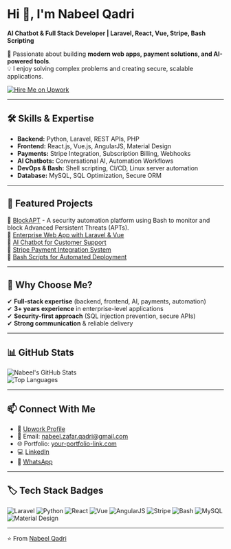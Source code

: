 # Hi 👋, I'm Nabeel Qadri  
**AI Chatbot & Full Stack Developer | Laravel, React, Vue, Stripe, Bash Scripting**

🚀 Passionate about building **modern web apps, payment solutions, and AI-powered tools**.  
💡 I enjoy solving complex problems and creating secure, scalable applications.  

<a href="https://www.upwork.com/freelancers/~01315c3a41f60b61e7"><img src="https://img.shields.io/badge/Hire%20Me%20on%20Upwork-6FDA44?style=for-the-badge&logo=upwork&logoColor=white" alt="Hire Me on Upwork"/></a>

---

## 🛠️ Skills & Expertise  
- **Backend:** Python, Laravel, REST APIs, PHP  
- **Frontend:** React.js, Vue.js, AngularJS, Material Design  
- **Payments:** Stripe Integration, Subscription Billing, Webhooks  
- **AI Chatbots:** Conversational AI, Automation Workflows  
- **DevOps & Bash:** Shell scripting, CI/CD, Linux server automation  
- **Database:** MySQL, SQL Optimization, Secure ORM  

---

## 📌 Featured Projects  
🔗 [BlockAPT](https://www.blockapt.com/) - A security automation platform using Bash to monitor and block Advanced Persistent Threats (APTs).  
🔗 [Enterprise Web App with Laravel & Vue](#)  
🔗 [AI Chatbot for Customer Support](https://github.com/nzqadri/aichatbot)  
🔗 [Stripe Payment Integration System](#)  
🔗 [Bash Scripts for Automated Deployment](https://github.com/nzqadri/bash-toolkit)  

---

## 🌟 Why Choose Me?  
✔ **Full-stack expertise** (backend, frontend, AI, payments, automation)  
✔ **3+ years experience** in enterprise-level applications  
✔ **Security-first approach** (SQL injection prevention, secure APIs)  
✔ **Strong communication** & reliable delivery  

---

## 📊 GitHub Stats  
![Nabeel's GitHub Stats](https://github-readme-stats.vercel.app/api?username=nzqadri&show_icons=true&theme=tokyonight)  
![Top Languages](https://github-readme-stats.vercel.app/api/top-langs/?username=nzqadri&layout=compact&theme=tokyonight)  

---

## 📫 Connect With Me  
- 💼 [Upwork Profile](https://www.upwork.com/freelancers/~01315c3a41f60b61e7)  
- 📧 Email: nabeel.zafar.qadri@gmail.com  
- 🌐 Portfolio: [your-portfolio-link.com](#)  
- 💻 [LinkedIn](https://linkedin.com/in/nzqadri)  
- 💬 [WhatsApp](https://wa.me/923337648338)  

---

## 🏷️ Tech Stack Badges  
![Laravel](https://img.shields.io/badge/Laravel-FF2D20?style=flat&logo=laravel&logoColor=white)
![Python](https://img.shields.io/badge/Python-3776AB?style=flat&logo=python&logoColor=white)
![React](https://img.shields.io/badge/React-20232A?style=flat&logo=react&logoColor=61DAFB)
![Vue](https://img.shields.io/badge/Vue.js-35495E?style=flat&logo=vue.js&logoColor=4FC08D)
![AngularJS](https://img.shields.io/badge/AngularJS-E23237?style=flat&logo=angularjs&logoColor=white)
![Stripe](https://img.shields.io/badge/Stripe-008CDD?style=flat&logo=stripe&logoColor=white)
![Bash](https://img.shields.io/badge/Bash_Scripting-121011?style=flat&logo=gnu-bash&logoColor=white)
![MySQL](https://img.shields.io/badge/MySQL-005C84?style=flat&logo=mysql&logoColor=white)
![Material Design](https://img.shields.io/badge/Material%20Design-757575?style=flat&logo=material-design&logoColor=white)

---

⭐️ From [Nabeel Qadri](https://github.com/nzqadri)
